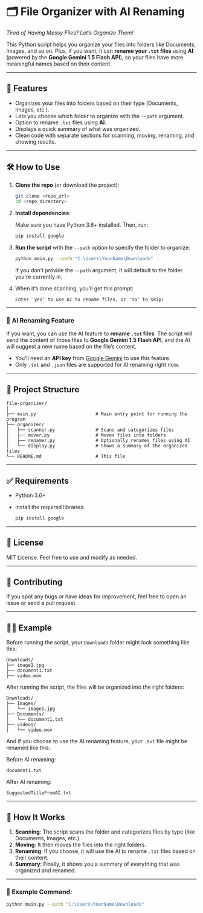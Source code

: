 # 🗂️ File Organizer with AI Renaming

*Tired of Having Messy Files? Let’s Organize Them!*

This Python script helps you organize your files into folders like Documents, Images, and so on. Plus, if you want, it can **rename your `.txt` files** using **AI** (powered by the **Google Gemini 1.5 Flash API**), so your files have more meaningful names based on their content.

---

## 🚀 Features

* Organizes your files into folders based on their type (Documents, Images, etc.).
* Lets you choose which folder to organize with the `--path` argument.
* Option to rename `.txt` files using **AI**.
* Displays a quick summary of what was organized.
* Clean code with separate sections for scanning, moving, renaming, and showing results.

---

## 🛠️ How to Use

1. **Clone the repo** (or download the project):

   ```bash
   git clone <repo_url>
   cd <repo_directory>
   ```

2. **Install dependencies**:

   Make sure you have Python 3.6+ installed. Then, run:

   ```bash
   pip install google
   ```

3. **Run the script** with the `--path` option to specify the folder to organize:

   ```bash
   python main.py --path "C:\Users\YourName\Downloads"
   ```

   If you don’t provide the `--path` argument, it will default to the folder you're currently in.

4. When it’s done scanning, you’ll get this prompt:

   ```text
   Enter 'yes' to use AI to rename files, or 'no' to skip:
   ```

---

### 🧠 **AI Renaming Feature**

If you want, you can use the AI feature to **rename `.txt` files**. The script will send the content of those files to **Google Gemini 1.5 Flash API**, and the AI will suggest a new name based on the file’s content.

* You’ll need an **API key** from [Google Gemini](https://makersuite.google.com/app/apikey) to use this feature.
* Only `.txt` and `.json` files are supported for AI renaming right now.

---

## 📂 Project Structure

```
file-organizer/
│
├── main.py                      # Main entry point for running the program
├── organizer/
│   ├── scanner.py               # Scans and categorizes files
│   ├── mover.py                 # Moves files into folders
│   ├── renamer.py               # Optionally renames files using AI
│   └── display.py               # Shows a summary of the organized files
└── README.md                    # This file
```

---

## ✅ Requirements

* Python 3.6+
* Install the required libraries:

  ```bash
  pip install google
  ```

---

## 📜 License

MIT License. Feel free to use and modify as needed.

---

## 🤝 Contributing

If you spot any bugs or have ideas for improvement, feel free to open an issue or send a pull request.

---

## 🧑‍💻 Example

Before running the script, your `Downloads` folder might look something like this:

```
Downloads/
├── image1.jpg
├── document1.txt
├── video.mov
```

After running the script, the files will be organized into the right folders:

```
Downloads/
├── Images/
│   └── image1.jpg
├── Documents/
│   └── document1.txt
├── videos/
│   └── video.mov
```

And if you choose to use the AI renaming feature, your `.txt` file might be renamed like this:

Before AI renaming:

```
document1.txt
```

After AI renaming:

```
SuggestedTitleFromAI.txt
```

---

## 🔧 How It Works

1. **Scanning**: The script scans the folder and categorizes files by type (like Documents, Images, etc.).
2. **Moving**: It then moves the files into the right folders.
3. **Renaming**: If you choose, it will use the AI to rename `.txt` files based on their content.
4. **Summary**: Finally, it shows you a summary of everything that was organized and renamed.

---

### 🎯 Example Command:

```bash
python main.py --path "C:\Users\YourName\Downloads"
```

